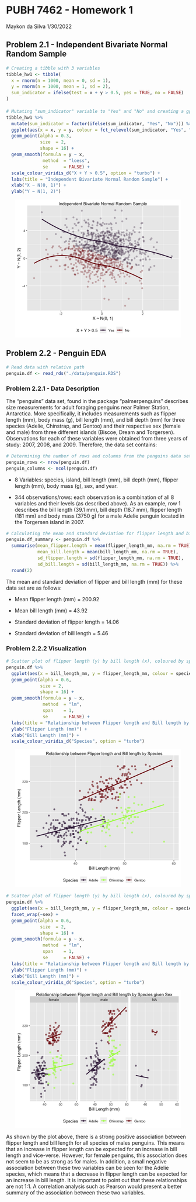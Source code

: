 PUBH 7462 - Homework 1
================
Maykon da Silva
1/30/2022

## Problem 2.1 - Independent Bivariate Normal Random Sample

``` r
# Creating a tibble with 3 variables
tibble_hw1 <- tibble(
  x = rnorm(n = 1000, mean = 0, sd = 1),
  y = rnorm(n = 1000, mean = 1, sd = 2),
  sum_indicator = ifelse(test = x + y > 0.5, yes = TRUE, no = FALSE)
)

# Mutating "sum_indicator" variable to "Yes" and "No" and creating a ggplot
tibble_hw1 %>%
  mutate(sum_indicator = factor(ifelse(sum_indicator, "Yes", "No"))) %>%
  ggplot(aes(x = x, y = y, colour = fct_relevel(sum_indicator, "Yes", "No"))) +
  geom_point(alpha = 0.3,
             size  = 2,
             shape = 16) +
  geom_smooth(formula = y ~ x,
              method  = "loess",
              se      = FALSE) +
  scale_colour_viridis_d("X + Y > 0.5", option = "turbo") +
  labs(title = "Independent Bivariate Normal Random Sample") +
  xlab("X ~ N(0, 1)") +
  ylab("Y ~ N(1, 2)")
```

<img src="pubh7462_hw1_files/figure-gfm/unnamed-chunk-1-1.png" width="90%" style="display: block; margin: auto;" />

## Problem 2.2 - Penguin EDA

``` r
# Read data with relative path
penguin.df <- read_rds("./data/penguin.RDS")
```

### Problem 2.2.1 - Data Description

The “penguins” data set, found in the package “palmerpenguins” describes
size measurements for adult foraging penguins near Palmer Station,
Antarctica. More specifically, it includes measurements such as flipper
length (mm), body mass (g), bill length (mm), and bill depth (mm) for
three species (Adelie, Chinstrap, and Gentoo) and their respective sex
(female and male) from three different islands (Biscoe, Dream and
Torgersen). Observations for each of these variables were obtained from
three years of study: 2007, 2008, and 2009. Therefore, the data set
contains:

``` r
# Determining the number of rows and columns from the penguins data set
penguin_rows <- nrow(penguin.df)
penguin_columns <- ncol(penguin.df)
```

  - 8 Variables: species, island, bill length (mm), bill depth (mm),
    flipper length (mm), body mass (g), sex, and year.

  - 344 observations/rows: each observation is a combination of all 8
    variables and their levels (as described above). As an example, row
    1 describes the bill length (39.1 mm), bill depth (18.7 mm), flipper
    length (181 mm) and body mass (3750 g) for a male Adelie penguin
    located in the Torgersen island in 2007.

<!-- end list -->

``` r
# Calculating the mean and standard deviation for flipper length and bill length
penguin.df_summary <- penguin.df %>%
  summarise(mean_flipper.length = mean(flipper_length_mm, na.rm = TRUE),
            mean_bill.length = mean(bill_length_mm, na.rm = TRUE),
            sd_flipper.length = sd(flipper_length_mm, na.rm = TRUE),
            sd_bill.length = sd(bill_length_mm, na.rm = TRUE)) %>%
  round(2)
```

The mean and standard deviation of flipper and bill length (mm) for
these data set are as follows:

  - Mean flipper length (mm) = 200.92

  - Mean bill length (mm) = 43.92

  - Standard deviation of flipper length = 14.06

  - Standard deviation of bill length = 5.46

### Problem 2.2.2 Visualization

``` r
# Scatter plot of flipper length (y) by bill length (x), coloured by species
penguin.df %>%
  ggplot(aes(x = bill_length_mm, y = flipper_length_mm, colour = species)) +
  geom_point(alpha = 0.6,
             size = 2,
             shape = 16) +
  geom_smooth(formula = y ~ x,
              method  = "lm",
              span    = 1,
              se      = FALSE) +
  labs(title = "Relationship between Flipper length and Bill length by Species") +
  ylab("Flipper Length (mm)") +
  xlab("Bill Length (mm)") +
  scale_colour_viridis_d("Species", option = "turbo")
```

<img src="pubh7462_hw1_files/figure-gfm/unnamed-chunk-5-1.png" width="90%" style="display: block; margin: auto;" />

``` r
# Scatter plot of flipper length (y) by bill length (x), coloured by species and separated by sex
penguin.df %>%
  ggplot(aes(x = bill_length_mm, y = flipper_length_mm, colour = species)) +
  facet_wrap(~sex) +
  geom_point(alpha = 0.6,
             size  = 2,
             shape = 16) +
  geom_smooth(formula = y ~ x,
              method  = "lm",
              span    = 1,
              se      = FALSE) +
  labs(title = "Relationship between Flipper length and Bill length by Species given Sex") +
  ylab("Flipper Length (mm)") +
  xlab("Bill Length (mm)") +
  scale_colour_viridis_d("Species", option = "turbo")
```

<img src="pubh7462_hw1_files/figure-gfm/unnamed-chunk-6-1.png" width="90%" style="display: block; margin: auto;" />

As shown by the plot above, there is a strong positive association
between flipper length and bill length for all species of males
penguins. This means that an increase in flipper length can be expected
for an increase in bill length and vice-verse. However, for female
penguins, this association does not seem to be as strong as for males.
In addition, a small negative association between these two variables
can be seen for the Adelie species, which means that a decrease in
flipper length can be expected for an increase in bill length. It is
important to point out that these relationships are not 1:1. A
correlation analysis such as Pearson would present a better summary of
the association between these two variables.
